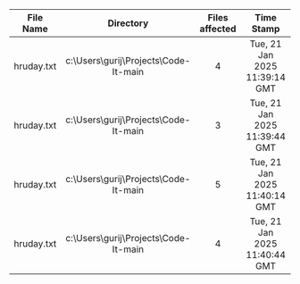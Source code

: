 | File Name | Directory | Files affected | Time Stamp |
|:---:|:---:|:---:|:---:|
| hruday.txt | c:\Users\gurij\Projects\Code-It-main | 4 | Tue, 21 Jan 2025 11:39:14 GMT |
| hruday.txt | c:\Users\gurij\Projects\Code-It-main | 3 | Tue, 21 Jan 2025 11:39:44 GMT |
| hruday.txt | c:\Users\gurij\Projects\Code-It-main | 5 | Tue, 21 Jan 2025 11:40:14 GMT |
| hruday.txt | c:\Users\gurij\Projects\Code-It-main | 4 | Tue, 21 Jan 2025 11:40:44 GMT |
